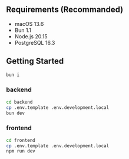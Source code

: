## Requirements (Recommanded)

- macOS 13.6
- Bun 1.1
- Node.js 20.15
- PostgreSQL 16.3

## Getting Started

```bash
bun i
```

### backend

```bash
cd backend
cp .env.template .env.development.local
bun dev
```

### frontend

```bash
cd frontend
cp .env.template .env.development.local
npm run dev
```
